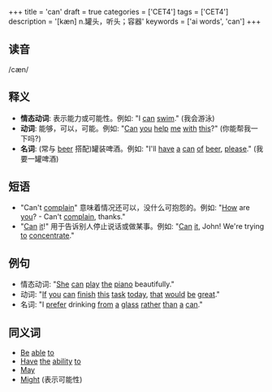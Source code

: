 +++
title = 'can'
draft = true
categories = ['CET4']
tags = ['CET4']
description = '[kæn] n.罐头，听头；容器'
keywords = ['ai words', 'can']
+++

## 读音
/cæn/

## 释义
- **情态动词**: 表示能力或可能性。例如: "I [can](/post/can/) [swim](/post/swim/)." (我会游泳)
- **动词**: 能够，可以，可能。例如: "[Can](/post/can/) [you](/post/you/) [help](/post/help/) [me](/post/me/) [with](/post/with/) [this](/post/this/)?" (你能帮我一下吗?)
- **名词**: (常与 [beer](/post/beer/) 搭配)罐装啤酒。例如: "I'll [have](/post/have/) [a](/post/a/) [can](/post/can/) [of](/post/of/) [beer](/post/beer/), [please](/post/please/)." (我要一罐啤酒)

## 短语
- "Can't [complain](/post/complain/)" 意味着情况还可以，没什么可抱怨的。例如: "[How](/post/how/) are [you](/post/you/)? - Can't [complain](/post/complain/), thanks."
- "[Can](/post/can/) [it](/post/it/)!" 用于告诉别人停止说话或做某事。例如: "[Can](/post/can/) [it](/post/it/), John! We're trying [to](/post/to/) [concentrate](/post/concentrate/)."

## 例句
- 情态动词: "[She](/post/she/) [can](/post/can/) [play](/post/play/) [the](/post/the/) [piano](/post/piano/) beautifully."
- 动词: "[If](/post/if/) [you](/post/you/) [can](/post/can/) [finish](/post/finish/) [this](/post/this/) [task](/post/task/) [today](/post/today/), [that](/post/that/) [would](/post/would/) [be](/post/be/) [great](/post/great/)."
- 名词: "I [prefer](/post/prefer/) drinking [from](/post/from/) [a](/post/a/) [glass](/post/glass/) [rather](/post/rather/) [than](/post/than/) [a](/post/a/) [can](/post/can/)."

## 同义词
- [Be](/post/be/) [able](/post/able/) [to](/post/to/)
- [Have](/post/have/) [the](/post/the/) [ability](/post/ability/) [to](/post/to/)
- [May](/post/may/)
- [Might](/post/might/) (表示可能性)
